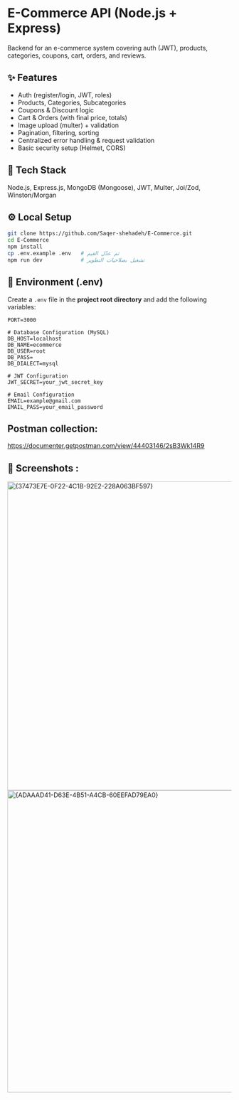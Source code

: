 # E-Commerce API (Node.js + Express)

Backend for an e-commerce system covering auth (JWT), products, categories, coupons, cart, orders, and reviews.

## ✨ Features
- Auth (register/login, JWT, roles)
- Products, Categories, Subcategories
- Coupons & Discount logic
- Cart & Orders (with final price, totals)
- Image upload (multer) + validation
- Pagination, filtering, sorting
- Centralized error handling & request validation
- Basic security setup (Helmet, CORS)

## 🧱 Tech Stack
Node.js, Express.js, MongoDB (Mongoose), JWT, Multer, Joi/Zod, Winston/Morgan

## ⚙️ Local Setup
```bash
git clone https://github.com/Saqer-shehadeh/E-Commerce.git
cd E-Commerce
npm install
cp .env.example .env   # ثم عدّل القيم
npm run dev            # تشغيل بصلاحيات التطوير
```

## 🔧 Environment (.env)

Create a `.env` file in the **project root directory** and add the following variables:

```env
PORT=3000

# Database Configuration (MySQL)
DB_HOST=localhost
DB_NAME=ecommerce
DB_USER=root
DB_PASS=
DB_DIALECT=mysql

# JWT Configuration
JWT_SECRET=your_jwt_secret_key

# Email Configuration 
EMAIL=example@gmail.com
EMAIL_PASS=your_email_password
```

## Postman collection:
  https://documenter.getpostman.com/view/44403146/2sB3Wk14R9


## 📸 Screenshots :
<img width="1540" height="695" alt="{37473E7E-0F22-4C1B-92E2-228A063BF597}" src="https://github.com/user-attachments/assets/a5c0b55d-a307-448e-b28b-0dce94663c2f" />
<img width="1519" height="680" alt="{ADAAAD41-D63E-4B51-A4CB-60EEFAD79EA0}" src="https://github.com/user-attachments/assets/e95fd620-e285-44a0-97b3-cce398a38a4a" />
